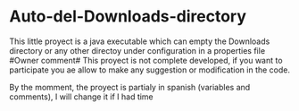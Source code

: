# Auto-del-Downloads-directory
This little proyect is a java executable which can empty the Downloads directory or any other directoy under configuration in a properties file
#Owner comment#
This proyect is not complete developed, if you want to participate you ae allow to make any suggestion 
or modification in the code.

By the momment, the proyect is partialy in spanish (variables and comments), I will change it if I had time
